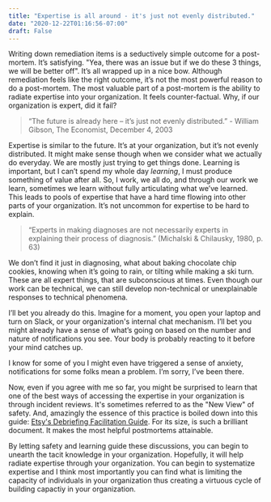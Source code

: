```yaml
---
title: "Expertise is all around - it's just not evenly distributed."
date: "2020-12-22T01:16:56-07:00"
draft: False
---
```


Writing down remediation items is a seductively simple outcome for a post-mortem. It’s satisfying. "Yea, there was an issue but if we do these 3 things, we will be better off". It’s all wrapped up in a nice bow. Although remediation feels like the right outcome, it’s not the most powerful reason to do a post-mortem. The most valuable part of a post-mortem is the ability to radiate expertise into your organization. It feels counter-factual. Why, if our organization is expert, did it fail?
 
> “The future is already here – it’s just not evenly distributed.” - William Gibson, The Economist, December 4, 2003 
 
Expertise is similar to the future. It’s at your organization, but it’s not evenly distributed. It might make sense though when we consider what we actually do everyday. We are mostly just trying to get things done. Learning is important, but I can’t spend my whole day _learning_, I must produce something of value after all. So, I work, we all do, and through our work we learn, sometimes we learn without fully articulating what we’ve learned. This leads to pools of expertise that have a hard time flowing into other parts of your organization. It’s not uncommon for expertise to be hard to explain.
 
> “Experts in making diagnoses are not necessarily experts in explaining their process of diagnosis.” (Michalski & Chilausky, 1980, p. 63)  
 
We don’t find it just in diagnosing, what about baking chocolate chip cookies, knowing when it’s going to rain, or tilting while making a ski turn. These are all expert things, that are subconscious at times. Even though our work can be technical, we can still develop non-technical or unexplainable responses to technical phenomena.
 
I’ll bet you already do this. Imagine for a moment, you open your laptop and turn on Slack, or your organization's internal chat mechanism. I’ll bet you might already have a sense of what’s going on based on the number and nature of notifications you see. Your body is probably reacting to it before your mind catches up.
 
I know for some of you I might even have triggered a sense of anxiety, notifications for some folks mean a problem. I’m sorry, I’ve been there.

Now, even if you agree with me so far, you might be surprised to learn that one of the best ways of accessing the expertise in your organization is through incident reviews. It's sometimes referred to as the "New View" of safety. And, amazingly the essence of this practice is boiled down into this guide: [Etsy's Debriefing Facilitation Guide](/notes/debriefing-facilitation-guide/). For its size, is such a brilliant document. It makes the most helpful postmortems attainable.
 
By letting safety and learning guide these discussions, you can begin to unearth the tacit knowledge in your organization. Hopefully, it will help radiate expertise through your organization. You can begin to systematize expertise and I think most importantly you can find what is limiting the capacity of individuals in your organization thus creating a virtuous cycle of building capactiy in your organization.
